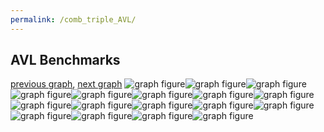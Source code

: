 ```yaml
---
permalink: /comb_triple_AVL/
---
```



 ## AVL Benchmarks

[previous graph](../comb_triple_A/), [next graph](../comb_triple_CYPHERD/)
![graph figure](./images/triple/AVL/AVL-AVL_box.png)![graph figure](./images/triple/AVL/AVL-A_box.png)![graph figure](./images/triple/AVL/AVL-CYPHERD_box.png)![graph figure](./images/triple/AVL/AVL-EGG_box.png)![graph figure](./images/triple/AVL/AVL-FACE_box.png)![graph figure](./images/triple/AVL/AVL-FLOYD_box.png)![graph figure](./images/triple/AVL/AVL-F_box.png)![graph figure](./images/triple/AVL/AVL-H_box.png)![graph figure](./images/triple/AVL/AVL-JSOND_box.png)![graph figure](./images/triple/AVL/AVL-K_box.png)![graph figure](./images/triple/AVL/AVL-O_box.png)![graph figure](./images/triple/AVL/AVL-PDFD_box.png)![graph figure](./images/triple/AVL/AVL-RB_box.png)![graph figure](./images/triple/AVL/AVL-ROD_box.png)![graph figure](./images/triple/AVL/AVL-SMATRIX_box.png)![graph figure](./images/triple/AVL/AVL-SORTD_box.png)![graph figure](./images/triple/AVL/AVL-ZB_box.png)